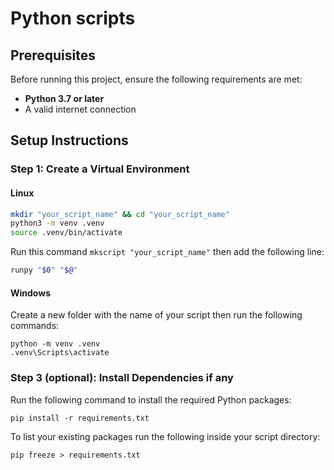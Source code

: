 # Python scripts

## Prerequisites

Before running this project, ensure the following requirements are met:

- **Python 3.7 or later**
- A valid internet connection

## Setup Instructions

### Step 1: Create a Virtual Environment

#### Linux

```bash
mkdir "your_script_name" && cd "your_script_name"
python3 -m venv .venv
source .venv/bin/activate
```

Run this command `mkscript "your_script_name"` then add the following line:

```bash
runpy "$0" "$@"
```

#### Windows

Create a new folder with the name of your script then run the following commands:

```shell
python -m venv .venv
.venv\Scripts\activate
```

### Step 3 (optional): Install Dependencies if any

Run the following command to install the required Python packages:

```shell
pip install -r requirements.txt
```

To list your existing packages run the following inside your script directory:

```shell
pip freeze > requirements.txt
```
